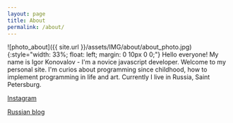 ```yaml
---
layout: page
title: About
permalink: /about/
---
```


![photo_about]({{ site.url }}/assets/IMG/about/about_photo.jpg){:style="width: 33%; float: left; margin: 0 10px 0 0;"}
Hello everyone! My name is Igor Konovalov - I'm a novice javascript developer. Welcome to my personal site.
I'm curios about programming since childhood, how to implement programming in life and art. Currently I live in Russia, Saint Petersburg.

[Instagram](https://www.instagram.com/some_strange/)

[Russian blog](http://igor-dlinni.livejournal.com)
